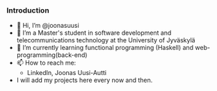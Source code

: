 ### Introduction
- 👋 Hi, I’m @joonasuusi
- 👀 I’m a Master's student in software development and telecommunications technology at the University of Jyväskylä
- 🌱 I’m currently learning functional programming (Haskell) and web-programming(back-end)
- 📫 How to reach me:
  - LinkedIn, Joonas Uusi-Autti
- I will add my projects here every now and then.

<!---
joonasuusi/joonasuusi is a ✨ special ✨ repository because its `README.md` (this file) appears on your GitHub profile.
You can click the Preview link to take a look at your changes.
--->
